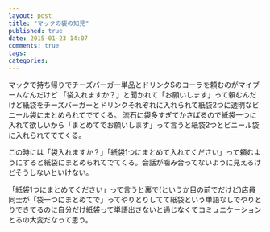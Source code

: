 ```yaml
---
layout: post
title: "マックの袋の知見"
published: true
date: 2015-01-23 14:07
comments: true
tags: 
categories: 
---
```


マックで持ち帰りでチーズバーガー単品とドリンクSのコーラを頼むのがマイブームなんだけど
「袋入れますか？」と聞かれて「お願いします」って頼むんだけど紙袋をチーズバーガーとドリンクそれぞれに入れられて紙袋2つに透明なビニール袋にまとめられてでてくる。
流石に袋多すぎてかさばるので紙袋一つに入れて欲しいから「まとめてでお願いします」って言うと紙袋2つとビニール袋に入れられてでてくる。

この時には「袋入れますか？」「紙袋1つにまとめて入れてください」って頼むようにすると紙袋にまとめられてでてくる。会話が噛み合ってないように見えるけどそうしないといけない。

「紙袋1つにまとめてください」って言うと裏で(というか目の前でだけど)店員同士が「袋一つにまとめてで」ってやりとりしてて紙袋という単語なしでやりとりできてるのに自分だけ紙袋って単語出さないと通じなくてコミュニケーションとるの大変だなって思う。
